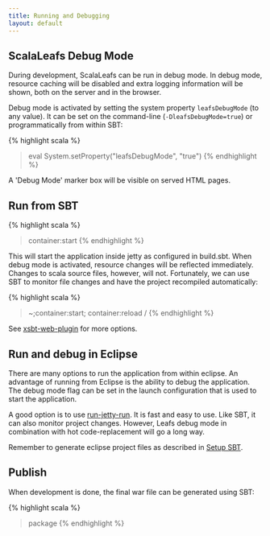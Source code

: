 ```yaml
---
title: Running and Debugging
layout: default
---
```


## ScalaLeafs Debug Mode

During development, ScalaLeafs can be run in debug mode. In debug mode, resource caching will be disabled and extra logging information will be shown, both on the server and in the browser.

Debug mode is activated by setting the system property `leafsDebugMode` (to any value). It can be set on the command-line (`-DleafsDebugMode=true`) or programmatically from within SBT:

{% highlight scala %}
> eval System.setProperty("leafsDebugMode", "true")
{% endhighlight %}

A 'Debug Mode' marker box will be visible on served HTML pages.

## Run from SBT

{% highlight scala %}
> container:start
{% endhighlight %}

This will start the application inside jetty as configured in build.sbt. When debug mode is activated, resource changes will be reflected immediately. Changes to scala source files, however, will not. Fortunately, we can use SBT to monitor file changes and have the project recompiled automatically:

{% highlight scala %}
> ~;container:start; container:reload /
{% endhighlight %}

See [xsbt-web-plugin](https://github.com/siasia/xsbt-web-plugin/wiki) for more options.

## Run and debug in Eclipse

There are many options to run the application from within eclipse. An advantage of running from Eclipse is the ability to debug the application. The debug mode flag can be set in the launch configuration that is used to start the application.

A good option is to use [run-jetty-run](http://code.google.com/p/run-jetty-run/). It is fast and easy to use. Like SBT, it can also monitor project changes. However, Leafs debug mode in combination with hot code-replacement will go a long way.

Remember to generate eclipse project files as described in [Setup SBT](/setup-sbt.html).

## Publish 

When development is done, the final war file can be generated using SBT:

{% highlight scala %}
> package
{% endhighlight %}

